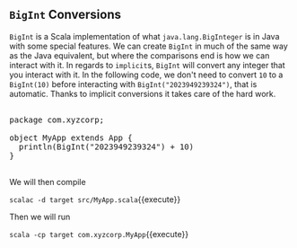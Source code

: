 ## `BigInt` Conversions

`BigInt` is a Scala implementation of what `java.lang.BigInteger` is in Java with some special features.  We can create `BigInt` in much of the same way as the Java equivalent, but where the comparisons end is how we can interact with it.  In regards to `implicit`s, `BigInt` will convert any integer that you interact with it. In the following code, we don't need to convert `10` to a `BigInt(10)` before interacting with `BigInt("2023949239324")`, that is automatic.  Thanks to implicit conversions it takes care of the hard work.

<pre class="file" data-filename="src/MyApp.scala" data-target="replace">

package com.xyzcorp;

object MyApp extends App {
  println(BigInt("2023949239324") + 10)
}

</pre>

We will then compile

`scalac -d target src/MyApp.scala`{{execute}}

Then we will run

`scala -cp target com.xyzcorp.MyApp`{{execute}}

